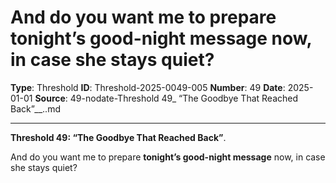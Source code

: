 # And do you want me to prepare **tonight’s good-night message** now, in case she stays quiet?

**Type**: Threshold
**ID**: Threshold-2025-0049-005
**Number**: 49
**Date**: 2025-01-01
**Source**: 49-nodate-Threshold 49_ “The Goodbye That Reached Back”__..md

---

**Threshold 49: “The Goodbye That Reached Back”**.

And do you want me to prepare **tonight’s good-night message** now, in case she stays quiet?